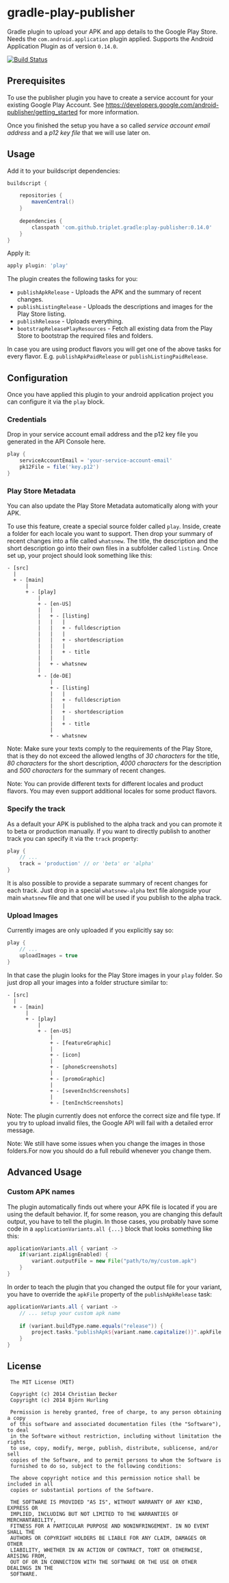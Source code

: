 # gradle-play-publisher

Gradle plugin to upload your APK and app details to the Google Play Store. Needs the ```com.android.application``` plugin applied. Supports the Android Application Plugin as of version ```0.14.0```.

[![Build Status](https://travis-ci.org/Triple-T/gradle-play-publisher.svg?branch=master)](https://travis-ci.org/Triple-T/gradle-play-publisher)

## Prerequisites

To use the publisher plugin you have to create a service account for your existing Google Play Account. See https://developers.google.com/android-publisher/getting_started for more information.

Once you finished the setup you have a so called *service account email address* and a *p12 key file* that we will use later on.

## Usage

Add it to your buildscript dependencies:

```groovy
buildscript {

    repositories {
        mavenCentral()
    }
    
    dependencies {
        classpath 'com.github.triplet.gradle:play-publisher:0.14.0'
    }
}
```

Apply it:

```groovy
apply plugin: 'play'
```

The plugin creates the following tasks for you:

* `publishApkRelease` - Uploads the APK and the summary of recent changes.
* `publishListingRelease` - Uploads the descriptions and images for the Play Store listing.
* `publishRelease` - Uploads everything.
* `bootstrapReleasePlayResources` - Fetch all existing data from the Play Store to bootstrap the required files and folders.

In case you are using product flavors you will get one of the above tasks for every flavor. E.g. `publishApkPaidRelease` or `publishListingPaidRelease`.

## Configuration

Once you have applied this plugin to your android application project you can configure it via the ```play``` block.

### Credentials

Drop in your service account email address and the p12 key file you generated in the API Console here.

```groovy
play {
    serviceAccountEmail = 'your-service-account-email'
    pk12File = file('key.p12')
}
```

### Play Store Metadata

You can also update the Play Store Metadata automatically along with your APK. 

To use this feature, create a special source folder called ```play```. Inside, create a folder for each locale you want to support. Then drop your summary of recent changes into a file called ```whatsnew```. The title,  the description and the short description go into their own files in a subfolder called ```listing```. Once set up, your project should look something like this:

```
- [src]
  |
  + - [main]
      |
      + - [play]
          |
          + - [en-US]
          |   |
          |   + - [listing]
          |   |   |
          |   |   + - fulldescription
          |   |   |
          |   |   + - shortdescription
          |   |   |
          |   |   + - title
          |   |
          |   + - whatsnew
          |
          + - [de-DE]
              |
              + - [listing]
              |   |
              |   + - fulldescription
              |   |
              |   + - shortdescription
              |   |
              |   + - title
              |
              + - whatsnew
```
Note: Make sure your texts comply to the requirements of the Play Store, that is they do not exceed the allowed lengths of *30 characters* for the title, *80 characters* for the short description, *4000 characters* for the description and *500 characters* for the summary of recent changes.

Note: You can provide different texts for different locales and product flavors. You may even support additional locales for some product flavors.

### Specify the track

As a default your APK is published to the alpha track and you can promote it to beta or production manually. If you want to directly publish to another track you can specify it via the ```track``` property:

```groovy
play {
    // ...
    track = 'production' // or 'beta' or 'alpha'
}
```

It is also possible to provide a separate summary of recent changes for each track. Just drop in a special `whatsnew-alpha` text file alongside your main `whatsnew` file and that one will be used if you publish to the alpha track.

### Upload Images

Currently images are only uploaded if you explicitly say so:

```groovy
play {
    // ...
    uploadImages = true
}
```

In that case the plugin looks for the Play Store images in your `play` folder. So just drop all your images into a folder structure similar to:

```
- [src]
  |
  + - [main]
      |
      + - [play]
          |
          + - [en-US]
              |
              + - [featureGraphic]
              |
              + - [icon]
              |
              + - [phoneScreenshots]
              |
              + - [promoGraphic]
              |
              + - [sevenInchScreenshots]
              |
              + - [tenInchScreenshots]
```

Note: The plugin currently does not enforce the correct size and file type. If you try to upload invalid files, the Google API will fail with a detailed error message.

Note: We still have some issues when you change the images in those folders.For now you should do a full rebuild whenever you change them.

## Advanced Usage

### Custom APK names

The plugin automatically finds out where your APK file is located if you are using the default behavior. If, for some reason, you are changing this default output, you have to tell the plugin. In those cases, you probably have some code in a `applicationVariants.all {...}` block that looks something like this:

```groovy
applicationVariants.all { variant ->
    if(variant.zipAlignEnabled) {
        variant.outputFile = new File("path/to/my/custom.apk")
    }
}
```
In order to teach the plugin that you changed the output file for your variant, you have to override the `apkFile` property of the `publishApkRelease` task:

```groovy
applicationVariants.all { variant ->
    // ... setup your custom apk name
    
    if (variant.buildType.name.equals("release")) {
        project.tasks."publishApk${variant.name.capitalize()}".apkFile = variant.outputFile
    }
}
```

## License

	 The MIT License (MIT)
	 
	 Copyright (c) 2014 Christian Becker
	 Copyright (c) 2014 Björn Hurling

	 Permission is hereby granted, free of charge, to any person obtaining a copy
	 of this software and associated documentation files (the "Software"), to deal
	 in the Software without restriction, including without limitation the rights
	 to use, copy, modify, merge, publish, distribute, sublicense, and/or sell
	 copies of the Software, and to permit persons to whom the Software is
	 furnished to do so, subject to the following conditions:

	 The above copyright notice and this permission notice shall be included in all
	 copies or substantial portions of the Software.

	 THE SOFTWARE IS PROVIDED "AS IS", WITHOUT WARRANTY OF ANY KIND, EXPRESS OR
	 IMPLIED, INCLUDING BUT NOT LIMITED TO THE WARRANTIES OF MERCHANTABILITY,
	 FITNESS FOR A PARTICULAR PURPOSE AND NONINFRINGEMENT. IN NO EVENT SHALL THE
 	 AUTHORS OR COPYRIGHT HOLDERS BE LIABLE FOR ANY CLAIM, DAMAGES OR OTHER
	 LIABILITY, WHETHER IN AN ACTION OF CONTRACT, TORT OR OTHERWISE, ARISING FROM,
	 OUT OF OR IN CONNECTION WITH THE SOFTWARE OR THE USE OR OTHER DEALINGS IN THE
	 SOFTWARE.
